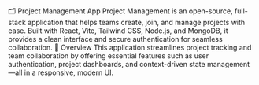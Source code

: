 🗂️ Project Management App
Project Management is an open-source, full-stack application that helps teams create, join, and manage projects with ease.
Built with React, Vite, Tailwind CSS, Node.js, and MongoDB, it provides a clean interface and secure authentication for seamless collaboration.
🌟 Overview
This application streamlines project tracking and team collaboration by offering essential features such as user authentication, project dashboards, and context-driven state management—all in a responsive, modern UI.

